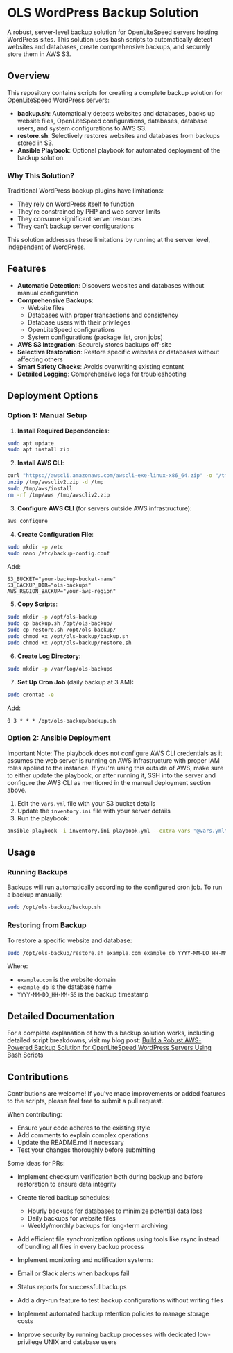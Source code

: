 # OLS WordPress Backup Solution

A robust, server-level backup solution for OpenLiteSpeed servers hosting WordPress sites. This solution uses bash scripts to automatically detect websites and databases, create comprehensive backups, and securely store them in AWS S3.

## Overview

This repository contains scripts for creating a complete backup solution for OpenLiteSpeed WordPress servers:

- **backup.sh**: Automatically detects websites and databases, backs up website files, OpenLiteSpeed configurations, databases, database users, and system configurations to AWS S3.
- **restore.sh**: Selectively restores websites and databases from backups stored in S3.
- **Ansible Playbook**: Optional playbook for automated deployment of the backup solution.

### Why This Solution?

Traditional WordPress backup plugins have limitations:

- They rely on WordPress itself to function
- They're constrained by PHP and web server limits
- They consume significant server resources
- They can't backup server configurations

This solution addresses these limitations by running at the server level, independent of WordPress.

## Features

- **Automatic Detection**: Discovers websites and databases without manual configuration
- **Comprehensive Backups**:
  - Website files
  - Databases with proper transactions and consistency
  - Database users with their privileges
  - OpenLiteSpeed configurations
  - System configurations (package list, cron jobs)
- **AWS S3 Integration**: Securely stores backups off-site
- **Selective Restoration**: Restore specific websites or databases without affecting others
- **Smart Safety Checks**: Avoids overwriting existing content
- **Detailed Logging**: Comprehensive logs for troubleshooting

## Deployment Options

### Option 1: Manual Setup

1. **Install Required Dependencies**:

```bash
sudo apt update
sudo apt install zip
```

2. **Install AWS CLI**:

```bash
curl "https://awscli.amazonaws.com/awscli-exe-linux-x86_64.zip" -o "/tmp/awscliv2.zip"
unzip /tmp/awscliv2.zip -d /tmp
sudo /tmp/aws/install
rm -rf /tmp/aws /tmp/awscliv2.zip
```

3. **Configure AWS CLI** (for servers outside AWS infrastructure):

```bash
aws configure
```

4. **Create Configuration File**:

```bash
sudo mkdir -p /etc
sudo nano /etc/backup-config.conf
```

Add:

```
S3_BUCKET="your-backup-bucket-name"
S3_BACKUP_DIR="ols-backups"
AWS_REGION_BACKUP="your-aws-region"
```

5. **Copy Scripts**:

```bash
sudo mkdir -p /opt/ols-backup
sudo cp backup.sh /opt/ols-backup/
sudo cp restore.sh /opt/ols-backup/
sudo chmod +x /opt/ols-backup/backup.sh
sudo chmod +x /opt/ols-backup/restore.sh
```

6. **Create Log Directory**:

```bash
sudo mkdir -p /var/log/ols-backups
```

7. **Set Up Cron Job** (daily backup at 3 AM):

```bash
sudo crontab -e
```

Add:

```
0 3 * * * /opt/ols-backup/backup.sh
```

### Option 2: Ansible Deployment

Important Note: The playbook does not configure AWS CLI credentials as it assumes the web server is running on AWS infrastructure with proper IAM roles applied to the instance. If you're using this outside of AWS, make sure to either update the playbook, or after running it, SSH into the server and configure the AWS CLI as mentioned in the manual deployment section above.

1. Edit the `vars.yml` file with your S3 bucket details
2. Update the `inventory.ini` file with your server details
3. Run the playbook:

```bash
ansible-playbook -i inventory.ini playbook.yml --extra-vars "@vars.yml"
```

## Usage

### Running Backups

Backups will run automatically according to the configured cron job. To run a backup manually:

```bash
sudo /opt/ols-backup/backup.sh
```

### Restoring from Backup

To restore a specific website and database:

```bash
sudo /opt/ols-backup/restore.sh example.com example_db YYYY-MM-DD_HH-MM-SS
```

Where:

- `example.com` is the website domain
- `example_db` is the database name
- `YYYY-MM-DD_HH-MM-SS` is the backup timestamp

## Detailed Documentation

For a complete explanation of how this backup solution works, including detailed script breakdowns, visit my blog post:
[Build a Robust AWS-Powered Backup Solution for OpenLiteSpeed WordPress Servers Using Bash Scripts](https://yourblog.com/ols-wordpress-backup-solution)

## Contributions

Contributions are welcome! If you've made improvements or added features to the scripts, please feel free to submit a pull request.

When contributing:

- Ensure your code adheres to the existing style
- Add comments to explain complex operations
- Update the README.md if necessary
- Test your changes thoroughly before submitting

Some ideas for PRs:

- Implement checksum verification both during backup and before restoration to ensure data integrity
- Create tiered backup schedules:

  - Hourly backups for databases to minimize potential data loss
  - Daily backups for website files
  - Weekly/monthly backups for long-term archiving

- Add efficient file synchronization options using tools like rsync instead of bundling all files in every backup process
- Implement monitoring and notification systems:
- Email or Slack alerts when backups fail
- Status reports for successful backups
- Add a dry-run feature to test backup configurations without writing files
- Implement automated backup retention policies to manage storage costs
- Improve security by running backup processes with dedicated low-privilege UNIX and database users
